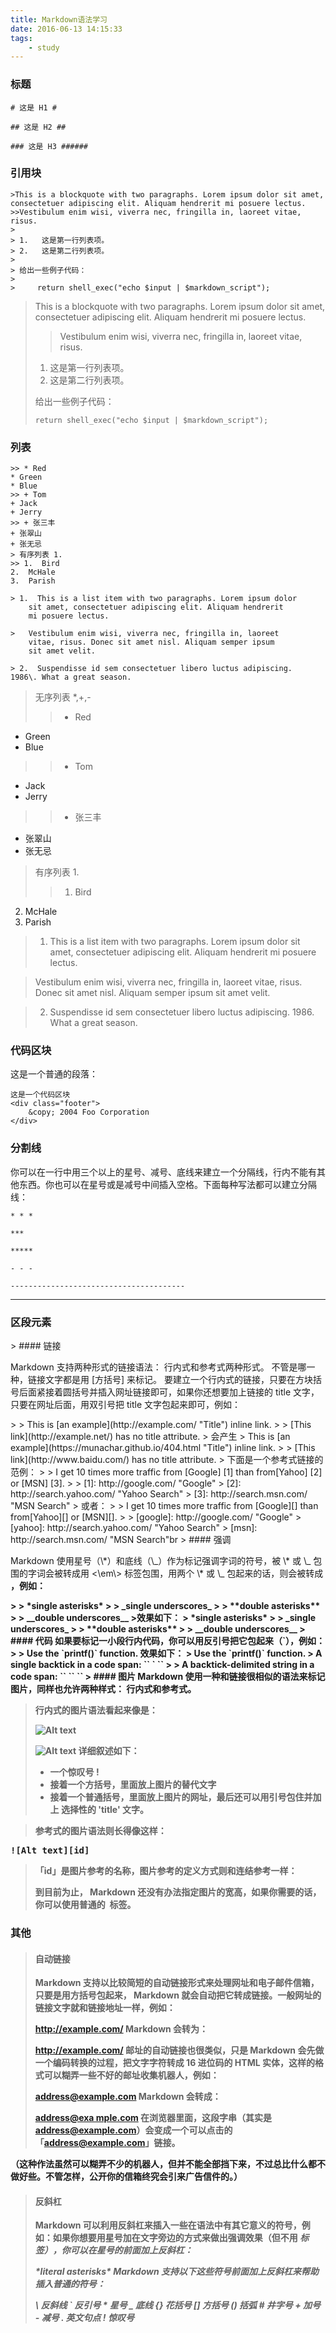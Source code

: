 ```yaml
---
title: Markdown语法学习
date: 2016-06-13 14:15:33
tags:
	- study
---
```

### 标题
	
	# 这是 H1 #

	## 这是 H2 ##

	### 这是 H3 ######

### 引用块 ###

	>This is a blockquote with two paragraphs. Lorem ipsum dolor sit amet,
	consectetuer adipiscing elit. Aliquam hendrerit mi posuere lectus.
	>>Vestibulum enim wisi, viverra nec, fringilla in, laoreet vitae, risus.
	> 
	> 1.   这是第一行列表项。
	> 2.   这是第二行列表项。
	> 
	> 给出一些例子代码：
	> 
	>     return shell_exec("echo $input | $markdown_script");

>This is a blockquote with two paragraphs. Lorem ipsum dolor sit amet,
consectetuer adipiscing elit. Aliquam hendrerit mi posuere lectus.
>>Vestibulum enim wisi, viverra nec, fringilla in, laoreet vitae, risus.
> 
> 1.   这是第一行列表项。
> 2.   这是第二行列表项。
> 
> 给出一些例子代码：
> 
>     return shell_exec("echo $input | $markdown_script");

<!-- more -->

### 列表

	>> * Red
	* Green
	* Blue
	>> + Tom
	+ Jack 
	+ Jerry
	>> + 张三丰
	+ 张翠山
	+ 张无忌
	> 有序列表 1.
	>> 1.  Bird
	2.  McHale
	3.  Parish

	> 1.  This is a list item with two paragraphs. Lorem ipsum dolor
		sit amet, consectetuer adipiscing elit. Aliquam hendrerit
		mi posuere lectus.

	>   Vestibulum enim wisi, viverra nec, fringilla in, laoreet
		vitae, risus. Donec sit amet nisl. Aliquam semper ipsum
		sit amet velit.

	> 2.  Suspendisse id sem consectetuer libero luctus adipiscing.
	1986\. What a great season.

> 无序列表 *,+,-
>> * Red
* Green
* Blue
>> + Tom
+ Jack 
+ Jerry
>> + 张三丰
+ 张翠山
+ 张无忌
> 有序列表 1.
>> 1.  Bird
2.  McHale
3.  Parish

> 1.  This is a list item with two paragraphs. Lorem ipsum dolor
    sit amet, consectetuer adipiscing elit. Aliquam hendrerit
    mi posuere lectus.

>   Vestibulum enim wisi, viverra nec, fringilla in, laoreet
    vitae, risus. Donec sit amet nisl. Aliquam semper ipsum
    sit amet velit.

> 2.  Suspendisse id sem consectetuer libero luctus adipiscing.
1986\. What a great season.

### 代码区块
这是一个普通的段落：

	这是一个代码区块
	<div class="footer">
        &copy; 2004 Foo Corporation
    </div>

### 分割线
<p>你可以在一行中用三个以上的星号、减号、底线来建立一个分隔线，行内不能有其他东西。你也可以在星号或是减号中间插入空格。下面每种写法都可以建立分隔线：</p>

	* * *

	***
	
	*****

	- - -

	---------------------------------------
<hr/>

<h3>区段元素</h3>
> #### 链接
<p>Markdown 支持两种形式的链接语法： 行内式和参考式两种形式。
不管是哪一种，链接文字都是用 [方括号] 来标记。
要建立一个行内式的链接，只要在方块括号后面紧接着圆括号并插入网址链接即可，如果你还想要加上链接的 title 文字，只要在网址后面，用双引号把 title 文字包起来即可，例如：</p>
>
> 	This is [an example](http://example.com/ "Title") inline link.
> 
> 	[This link](http://example.net/) has no title attribute.
> 会产生
> This is [an example](https://munachar.github.io/404.html "Title") inline link.
> 
> [This link](http://www.baidu.com/) has no title attribute.
> 下面是一个参考式链接的范例：
>
> 	 I get 10 times more traffic from [Google] [1] than from[Yahoo] [2] or [MSN] [3].
>
>	  	[1]: http://google.com/        "Google"
>	  	[2]: http://search.yahoo.com/  "Yahoo Search"
>	  	[3]: http://search.msn.com/    "MSN Search" 
> 或者：
>
>	 I get 10 times more traffic from [Google][] than from[Yahoo][] or [MSN][].
>
>	  	[google]: http://google.com/        "Google"
>	  	[yahoo]:  http://search.yahoo.com/  "Yahoo Search"
>	  	[msn]:    http://search.msn.com/    "MSN Search"br
> #### 强调
<p>Markdown 使用星号（\*）和底线（\_）作为标记强调字词的符号，被 \* 或 \_ 包围的字词会被转成用 <\em\> 标签包围，用两个 \* 或 \_ 包起来的话，则会被转成 <strong>，例如：</p>
>
>	 *single asterisks*
>
>	 _single underscores_
>
>	 **double asterisks**
>
>	 __double underscores__
>效果如下：
> *single asterisks*
>
> _single underscores_
>
> **double asterisks**
>
> __double underscores__
> #### 代码
如果要标记一小段行内代码，你可以用反引号把它包起来（`），例如：
>
>	 Use the `printf()` function.
效果如下：
> Use the `printf()` function.
> A single backtick in a code span: `` ` ``
>
> A backtick-delimited string in a code span: `` `<foo>` ``
> #### 图片
Markdown 使用一种和链接很相似的语法来标记图片，同样也允许两种样式： 行内式和参考式。

>行内式的图片语法看起来像是：
>
>	 ![Alt text](/path/to/img.jpg)
>
>	 ![Alt text](/path/to/img.jpg "Optional title")
>详细叙述如下：
>* 一个惊叹号 !
>* 接着一个方括号，里面放上图片的替代文字
>* 接着一个普通括号，里面放上图片的网址，最后还可以用引号包住并加上 选择性的 'title' 文字。

>参考式的图片语法则长得像这样：
>
<pre>![Alt text][id]</pre>
>
>「id」是图片参考的名称，图片参考的定义方式则和连结参考一样：
>
>	 [id]: url/to/image  "Optional title attribute"
>到目前为止， Markdown 还没有办法指定图片的宽高，如果你需要的话，你可以使用普通的 <img> 标签。

### 其他
> #### 自动链接
>
>Markdown 支持以比较简短的自动链接形式来处理网址和电子邮件信箱，只要是用方括号包起来， Markdown 就会自动把它转成链接。一般网址的链接文字就和链接地址一样，例如：
>
>	 <http://example.com/>
Markdown 会转为：
>
>	 <a href="http://example.com/">http://example.com/</a>
邮址的自动链接也很类似，只是 Markdown 会先做一个编码转换的过程，把文字字符转成 16 进位码的 HTML 实体，这样的格式可以糊弄一些不好的邮址收集机器人，例如：
>
>	 <address@example.com>
Markdown 会转成：
>
> 	 <a href="&#x6D;&#x61;i&#x6C;&#x74;&#x6F;:&#x61;&#x64;&#x64;&#x72;&#x65;
	&#115;&#115;&#64;&#101;&#120;&#x61;&#109;&#x70;&#x6C;e&#x2E;&#99;&#111;
	&#109;">&#x61;&#x64;&#x64;&#x72;&#x65;&#115;&#115;&#64;&#101;&#120;&#x61;
	&#109;&#x70;&#x6C;e&#x2E;&#99;&#111;&#109;</a>
在浏览器里面，这段字串（其实是 <a href="mailto:address@example.com">address@example.com</a>）会变成一个可以点击的「address@example.com」链接。

（这种作法虽然可以糊弄不少的机器人，但并不能全部挡下来，不过总比什么都不做好些。不管怎样，公开你的信箱终究会引来广告信件的。）

> #### 反斜杠
>
>Markdown 可以利用反斜杠来插入一些在语法中有其它意义的符号，例如：如果你想要用星号加在文字旁边的方式来做出强调效果（但不用 <em> 标签），你可以在星号的前面加上反斜杠：
>
>	 \*literal asterisks\*
>Markdown 支持以下这些符号前面加上反斜杠来帮助插入普通的符号：
>
>	 \   反斜线
	`   反引号
	*   星号
	_   底线
	{}  花括号
	[]  方括号
	()  括弧
	#   井字号
	+   加号
	-   减号
	.   英文句点
	!   惊叹号

